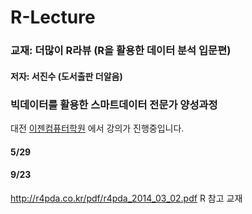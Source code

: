 # R-Lecture


### 교재: 더많이 R라뷰 (R을 활용한 데이터 분석 입문편)
#### 저자: 서진수 (도서출판 더알음) 

### 빅데이터를 활용한 스마트데이터 전문가 양성과정 

대전 [이젠컴퓨터학원](http://dj.ezenac.co.kr/) 에서 강의가 진행중입니다. 



#### 5/29

#### 9/23 
http://r4pda.co.kr/pdf/r4pda_2014_03_02.pdf 
R 참고 교재 
